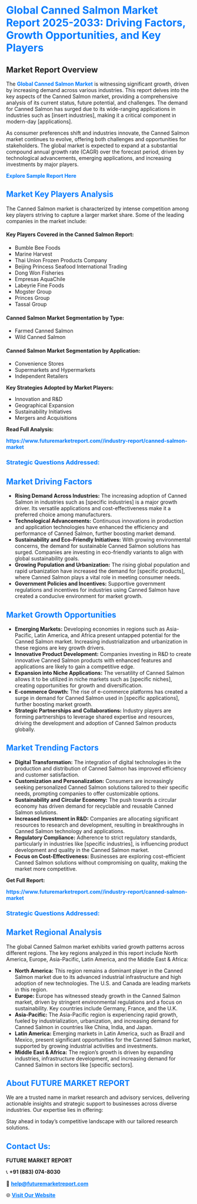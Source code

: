 <h1 style="color: #007BFF;">Global Canned Salmon Market Report 2025-2033: Driving Factors, Growth Opportunities, and Key Players</h1>

<section id="overview">
<h2>Market Report Overview</h2>
<p>The <a href="https://www.futuremarketreport.com//industry-report/canned-salmon-market" style="color: #007BFF; text-decoration: none;"><strong>Global Canned Salmon Market</strong></a> is witnessing significant growth, driven by increasing demand across various industries. This report delves into the key aspects of the Canned Salmon market, providing a comprehensive analysis of its current status, future potential, and challenges. The demand for Canned Salmon has surged due to its wide-ranging applications in industries such as [insert industries], making it a critical component in modern-day [applications].</p>
<p>As consumer preferences shift and industries innovate, the Canned Salmon market continues to evolve, offering both challenges and opportunities for stakeholders. The global market is expected to expand at a substantial compound annual growth rate (CAGR) over the forecast period, driven by technological advancements, emerging applications, and increasing investments by major players.</p>
</section>

<section id="overview">
<p><a href="https://www.futuremarketreport.com//request-sample/reportId=64074" style="color: #007BFF; text-decoration: none;"><strong>Explore Sample Report Here</strong></a></p>
</section>

<section id="key-players">
<h2 style="color: #007BFF;">Market Key Players Analysis</h2>
<p>The Canned Salmon market is characterized by intense competition among key players striving to capture a larger market share. Some of the leading companies in the market include:</p>
<h4>Key Players Covered in the Canned Salmon Report:</h4>
<ul><li>Bumble Bee Foods</li><li>Marine Harvest</li><li>Thai Union Frozen Products Company</li><li>Beijing Princess Seafood International Trading</li><li>Dong Won Fisheries</li><li>Empresas AquaChile</li><li>Labeyrie Fine Foods</li><li>Mogster Group</li><li>Princes Group</li><li>Tassal Group</li></ul>
<h4>Canned Salmon Market Segmentation by Type:</h4>
<ul><li>Farmed Canned Salmon</li><li>Wild Canned Salmon</li></ul>

<h4>Canned Salmon Market Segmentation by Application:</h4>
<ul><li>Convenience Stores</li><li>Supermarkets and Hypermarkets</li><li>Independent Retailers</li></ul>
<p><strong>Key Strategies Adopted by Market Players:</strong></p>
<ul>
<li>Innovation and R&D</li>
<li>Geographical Expansion</li>
<li>Sustainability Initiatives</li>
<li>Mergers and Acquisitions</li>
</ul>
</section>

<section>
<p><strong>Read Full Analysis: </strong></p><a href="https://www.futuremarketreport.com//industry-report/canned-salmon-market" style="color: #007BFF; text-decoration: none;"><strong>https://www.futuremarketreport.com//industry-report/canned-salmon-market</strong></a>
<h3 style="color: #007BFF;">Strategic Questions Addressed:</h3>
</section>

<section id="driving-factors">
<h2 style="color: #007BFF;">Market Driving Factors</h2>
<ul>
<li><strong>Rising Demand Across Industries:</strong> The increasing adoption of Canned Salmon in industries such as [specific industries] is a major growth driver. Its versatile applications and cost-effectiveness make it a preferred choice among manufacturers.</li>
<li><strong>Technological Advancements:</strong> Continuous innovations in production and application technologies have enhanced the efficiency and performance of Canned Salmon, further boosting market demand.</li>
<li><strong>Sustainability and Eco-Friendly Initiatives:</strong> With growing environmental concerns, the demand for sustainable Canned Salmon solutions has surged. Companies are investing in eco-friendly variants to align with global sustainability goals.</li>
<li><strong>Growing Population and Urbanization:</strong> The rising global population and rapid urbanization have increased the demand for [specific products], where Canned Salmon plays a vital role in meeting consumer needs.</li>
<li><strong>Government Policies and Incentives:</strong> Supportive government regulations and incentives for industries using Canned Salmon have created a conducive environment for market growth.</li>
</ul>
</section>

<section id="growth-opportunities">
<h2 style="color: #007BFF;">Market Growth Opportunities</h2>
<ul>
<li><strong>Emerging Markets:</strong> Developing economies in regions such as Asia-Pacific, Latin America, and Africa present untapped potential for the Canned Salmon market. Increasing industrialization and urbanization in these regions are key growth drivers.</li>
<li><strong>Innovative Product Development:</strong> Companies investing in R&D to create innovative Canned Salmon products with enhanced features and applications are likely to gain a competitive edge.</li>
<li><strong>Expansion into Niche Applications:</strong> The versatility of Canned Salmon allows it to be utilized in niche markets such as [specific niches], creating opportunities for growth and diversification.</li>
<li><strong>E-commerce Growth:</strong> The rise of e-commerce platforms has created a surge in demand for Canned Salmon used in [specific applications], further boosting market growth.</li>
<li><strong>Strategic Partnerships and Collaborations:</strong> Industry players are forming partnerships to leverage shared expertise and resources, driving the development and adoption of Canned Salmon products globally.</li>
</ul>
</section>

<section id="trending-factors">
<h2 style="color: #007BFF;">Market Trending Factors</h2>
<ul>
<li><strong>Digital Transformation:</strong> The integration of digital technologies in the production and distribution of Canned Salmon has improved efficiency and customer satisfaction.</li>
<li><strong>Customization and Personalization:</strong> Consumers are increasingly seeking personalized Canned Salmon solutions tailored to their specific needs, prompting companies to offer customizable options.</li>
<li><strong>Sustainability and Circular Economy:</strong> The push towards a circular economy has driven demand for recyclable and reusable Canned Salmon solutions.</li>
<li><strong>Increased Investment in R&D:</strong> Companies are allocating significant resources to research and development, resulting in breakthroughs in Canned Salmon technology and applications.</li>
<li><strong>Regulatory Compliance:</strong> Adherence to strict regulatory standards, particularly in industries like [specific industries], is influencing product development and quality in the Canned Salmon market.</li>
<li><strong>Focus on Cost-Effectiveness:</strong> Businesses are exploring cost-efficient Canned Salmon solutions without compromising on quality, making the market more competitive.</li>
</ul>
</section>

<section>
<p><strong>Get Full Report: </strong></p><a href="https://www.futuremarketreport.com//industry-report/canned-salmon-market" style="color: #007BFF; text-decoration: none;"><strong>https://www.futuremarketreport.com//industry-report/canned-salmon-market</strong></a>
<h3 style="color: #007BFF;">Strategic Questions Addressed:</h3>
</section>


<section id="regional-analysis">
<h2 style="color: #007BFF;">Market Regional Analysis</h2>
<p>The global Canned Salmon market exhibits varied growth patterns across different regions. The key regions analyzed in this report include North America, Europe, Asia-Pacific, Latin America, and the Middle East & Africa:</p>
<ul>
<li><strong>North America:</strong> This region remains a dominant player in the Canned Salmon market due to its advanced industrial infrastructure and high adoption of new technologies. The U.S. and Canada are leading markets in this region.</li>
<li><strong>Europe:</strong> Europe has witnessed steady growth in the Canned Salmon market, driven by stringent environmental regulations and a focus on sustainability. Key countries include Germany, France, and the U.K.</li>
<li><strong>Asia-Pacific:</strong> The Asia-Pacific region is experiencing rapid growth, fueled by industrialization, urbanization, and increasing demand for Canned Salmon in countries like China, India, and Japan.</li>
<li><strong>Latin America:</strong> Emerging markets in Latin America, such as Brazil and Mexico, present significant opportunities for the Canned Salmon market, supported by growing industrial activities and investments.</li>
<li><strong>Middle East & Africa:</strong> The region’s growth is driven by expanding industries, infrastructure development, and increasing demand for Canned Salmon in sectors like [specific sectors].</li>
</ul>
</section>

<footer>
<h2 style="color: #007BFF;">About FUTURE MARKET REPORT</h2>
<p>We are a trusted name in market research and advisory services, delivering actionable insights and strategic support to businesses across diverse industries. Our expertise lies in offering:</p>

<p>Stay ahead in today’s competitive landscape with our tailored research solutions.</p>

<h2 style="color: #007BFF;">Contact Us:</h2>
<p><strong>FUTURE MARKET REPORT</strong></p>
<p>📞 <strong>+91 (883) 074-8030</strong></p>
<p>📧 <strong><a href="mailto:help@futuremarketreport.com" style="color: #007BFF;">help@futuremarketreport.com</a></strong></p>
<p>🌐 <strong><a href="https://www.futuremarketreport.com/" style="color: #007BFF;">Visit Our Website</a></strong></p>
</footer>